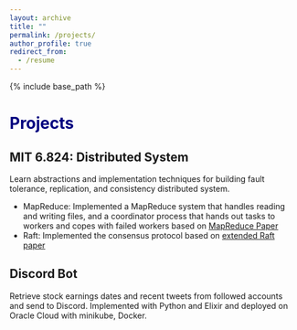 ```yaml
---
layout: archive
title: ""
permalink: /projects/
author_profile: true
redirect_from:
  - /resume
---
```


{% include base_path %}

<span style="color:navy">Projects</span>
===

## MIT 6.824: Distributed System
Learn abstractions and implementation techniques for building fault tolerance, replication, and consistency distributed system.
* MapReduce: Implemented a MapReduce system that handles reading and writing files, and a coordinator process that hands out tasks to workers and copes with failed workers based on [MapReduce Paper](https://static.googleusercontent.com/media/research.google.com/en//archive/mapreduce-osdi04.pdf)
* Raft: Implemented the consensus protocol based on [extended Raft paper](https://pdos.csail.mit.edu/6.824/papers/raft-extended.pdf)

## Discord Bot
Retrieve stock earnings dates and recent tweets from followed accounts and send to Discord. Implemented with Python and Elixir and deployed on Oracle Cloud with minikube, Docker.